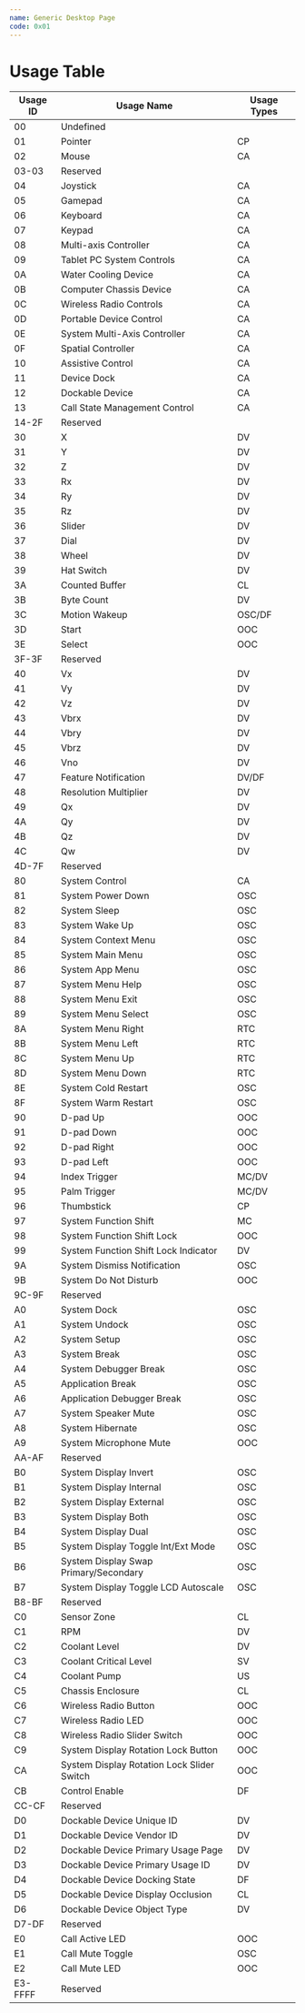 ```yaml
---
name: Generic Desktop Page
code: 0x01
---
```

# Usage Table

| Usage ID | Usage Name                                 | Usage Types |
|----------|--------------------------------------------|-------------|
| 00       | Undefined                                  |             |
| 01       | Pointer                                    | CP          |
| 02       | Mouse                                      | CA          |
| 03-03    | Reserved                                   |             |
| 04       | Joystick                                   | CA          |
| 05       | Gamepad                                    | CA          |
| 06       | Keyboard                                   | CA          |
| 07       | Keypad                                     | CA          |
| 08       | Multi-axis  Controller                     | CA          |
| 09       | Tablet  PC  System  Controls               | CA          |
| 0A       | Water  Cooling  Device                     | CA          |
| 0B       | Computer  Chassis  Device                  | CA          |
| 0C       | Wireless  Radio  Controls                  | CA          |
| 0D       | Portable  Device  Control                  | CA          |
| 0E       | System  Multi-Axis  Controller             | CA          |
| 0F       | Spatial  Controller                        | CA          |
| 10       | Assistive  Control                         | CA          |
| 11       | Device  Dock                               | CA          |
| 12       | Dockable  Device                           | CA          |
| 13       | Call  State  Management  Control           | CA          |
| 14-2F    | Reserved                                   |             |
| 30       | X                                          | DV          |
| 31       | Y                                          | DV          |
| 32       | Z                                          | DV          |
| 33       | Rx                                         | DV          |
| 34       | Ry                                         | DV          |
| 35       | Rz                                         | DV          |
| 36       | Slider                                     | DV          |
| 37       | Dial                                       | DV          |
| 38       | Wheel                                      | DV          |
| 39       | Hat Switch                                 | DV          |
| 3A       | Counted  Buffer                            | CL          |
| 3B       | Byte Count                                 | DV          |
| 3C       | Motion Wakeup                              | OSC/DF      |
| 3D       | Start                                      | OOC         |
| 3E       | Select                                     | OOC         |
| 3F-3F    | Reserved                                   |             |
| 40       | Vx                                         | DV          |
| 41       | Vy                                         | DV          |
| 42       | Vz                                         | DV          |
| 43       | Vbrx                                       | DV          |
| 44       | Vbry                                       | DV          |
| 45       | Vbrz                                       | DV          |
| 46       | Vno                                        | DV          |
| 47       | Feature Notification                       | DV/DF       |
| 48       | Resolution Multiplier                      | DV          |
| 49       | Qx                                         | DV          |
| 4A       | Qy                                         | DV          |
| 4B       | Qz                                         | DV          |
| 4C       | Qw                                         | DV          |
| 4D-7F    | Reserved                                   |             |
| 80       | System  Control                            | CA          |
| 81       | System Power Down                          | OSC         |
| 82       | System Sleep                               | OSC         |
| 83       | System Wake Up                             | OSC         |
| 84       | System Context Menu                        | OSC         |
| 85       | System Main Menu                           | OSC         |
| 86       | System App Menu                            | OSC         |
| 87       | System Menu Help                           | OSC         |
| 88       | System Menu Exit                           | OSC         |
| 89       | System Menu Select                         | OSC         |
| 8A       | System Menu Right                          | RTC         |
| 8B       | System Menu Left                           | RTC         |
| 8C       | System Menu Up                             | RTC         |
| 8D       | System Menu Down                           | RTC         |
| 8E       | System Cold Restart                        | OSC         |
| 8F       | System Warm Restart                        | OSC         |
| 90       | D-pad Up                                   | OOC         |
| 91       | D-pad Down                                 | OOC         |
| 92       | D-pad Right                                | OOC         |
| 93       | D-pad Left                                 | OOC         |
| 94       | Index Trigger                              | MC/DV       |
| 95       | Palm Trigger                               | MC/DV       |
| 96       | Thumbstick                                 | CP          |
| 97       | System Function Shift                      | MC          |
| 98       | System Function Shift Lock                 | OOC         |
| 99       | System Function Shift Lock Indicator       | DV          |
| 9A       | System Dismiss Notification                | OSC         |
| 9B       | System Do Not Disturb                      | OOC         |
| 9C-9F    | Reserved                                   |             |
| A0       | System Dock                                | OSC         |
| A1       | System Undock                              | OSC         |
| A2       | System Setup                               | OSC         |
| A3       | System Break                               | OSC         |
| A4       | System Debugger Break                      | OSC         |
| A5       | Application Break                          | OSC         |
| A6       | Application Debugger Break                 | OSC         |
| A7       | System Speaker Mute                        | OSC         |
| A8       | System Hibernate                           | OSC         |
| A9       | System Microphone Mute                     | OOC         |
| AA-AF    | Reserved                                   |             |
| B0       | System Display Invert                      | OSC         |
| B1       | System Display Internal                    | OSC         |
| B2       | System Display External                    | OSC         |
| B3       | System Display Both                        | OSC         |
| B4       | System Display Dual                        | OSC         |
| B5       | System Display Toggle Int/Ext Mode         | OSC         |
| B6       | System Display Swap Primary/Secondary      | OSC         |
| B7       | System Display Toggle LCD Autoscale        | OSC         |
| B8-BF    | Reserved                                   |             |
| C0       | Sensor  Zone                               | CL          |
| C1       | RPM                                        | DV          |
| C2       | Coolant Level                              | DV          |
| C3       | Coolant Critical Level                     | SV          |
| C4       | Coolant Pump                               | US          |
| C5       | Chassis  Enclosure                         | CL          |
| C6       | Wireless Radio Button                      | OOC         |
| C7       | Wireless Radio LED                         | OOC         |
| C8       | Wireless Radio Slider Switch               | OOC         |
| C9       | System Display Rotation Lock Button        | OOC         |
| CA       | System Display Rotation Lock Slider Switch | OOC         |
| CB       | Control Enable                             | DF          |
| CC-CF    | Reserved                                   |             |
| D0       | Dockable Device Unique ID                  | DV          |
| D1       | Dockable Device Vendor ID                  | DV          |
| D2       | Dockable Device Primary Usage Page         | DV          |
| D3       | Dockable Device Primary Usage ID           | DV          |
| D4       | Dockable Device Docking State              | DF          |
| D5       | Dockable Device Display Occlusion          | CL          |
| D6       | Dockable Device Object Type                | DV          |
| D7-DF    | Reserved                                   |             |
| E0       | Call Active LED                            | OOC         |
| E1       | Call Mute Toggle                           | OSC         |
| E2       | Call Mute LED                              | OOC         |
| E3-FFFF  | Reserved                                   |             |

